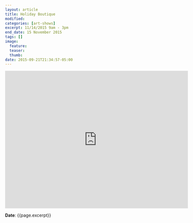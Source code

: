 ```yaml
---
layout: article
title: Holiday Boutique
modified:
categories: [art-shows]
excerpt: 11/14/2015 9am - 3pm
end_date: 15 November 2015
tags: []
image:
  feature:
  teaser:
  thumb:
date: 2015-09-21T21:34:57-05:00
---
```


<iframe src="https://www.google.com/maps/embed?pb=!1m18!1m12!1m3!1d1314.0229421000554!2d-90.48553577306198!3d38.63128574553986!2m3!1f0!2f0!3f0!3m2!1i1024!2i768!4f13.1!3m3!1m2!1s0x87d8d2e087974275%3A0x17c8436c68883a30!2s13525+Clayton+Rd%2C+St+Louis%2C+MO+63141!5e0!3m2!1sen!2sus!4v1442889786537" width="600" height="450" frameborder="0" style="border:0" allowfullscreen></iframe>

**Date**: {{page.excerpt}}
